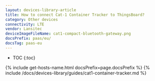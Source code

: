 ```yaml
---
layout: devices-library-article
title: How to connect Cat-1 Container Tracker to ThingsBoard?
category: Other devices
connectivity: LTE
vendor: Lansitec
deviceImageFileName: cat1-compact-bluetooth-gateway.png
docsPrefix: paas/eu/
docsTag: paas-eu
---
```


* TOC
{:toc}

{% include get-hosts-name.html docsPrefix=page.docsPrefix %}
{% include /docs/devices-library/guides/cat1-container-tracker.md %}
